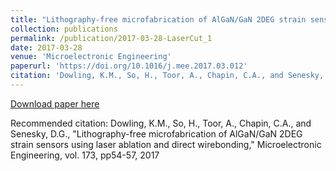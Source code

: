 ```yaml
---
title: "Lithography-free microfabrication of AlGaN/GaN 2DEG strain sensors using laser ablation and direct wirebonding"
collection: publications
permalink: /publication/2017-03-28-LaserCut_1
date: 2017-03-28
venue: 'Microelectronic Engineering'
paperurl: 'https://doi.org/10.1016/j.mee.2017.03.012'
citation: 'Dowling, K.M., So, H., Toor, A., Chapin, C.A., and Senesky, D.G., &quot;Lithography-free microfabrication of AlGaN/GaN 2DEG strain sensors using laser ablation and direct wirebonding,&quot; Microelectronic Engineering, vol. 173, pp54-57, 2017'
---
```

[Download paper here](https://doi.org/10.1016/j.mee.2017.03.012)

Recommended citation: Dowling, K.M., So, H., Toor, A., Chapin, C.A., and Senesky, D.G., "Lithography-free microfabrication of AlGaN/GaN 2DEG strain sensors using laser ablation and direct wirebonding," Microelectronic Engineering, vol. 173, pp54-57, 2017